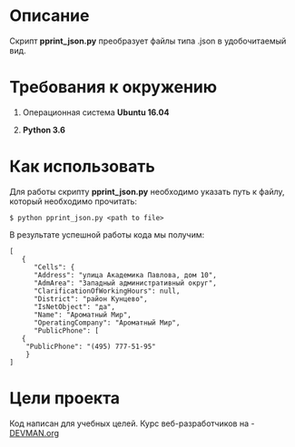 # Описание

Скрипт **pprint_json.py** преобразует файлы типа .json в удобочитаемый вид.

# Требования к окружению


1. Операционная система **Ubuntu 16.04**



1. **Python 3.6**



# Как использовать

Для работы скрипту **pprint_json.py** необходимо указать путь к файлу, который необходимо прочитать:

    $ python pprint_json.py <path to file>


В результате успешной работы кода мы получим:

    [
       {
          "Cells": {
          "Address": "улица Академика Павлова, дом 10",
          "AdmArea": "Западный административный округ",
          "ClarificationOfWorkingHours": null,
          "District": "район Кунцево",
          "IsNetObject": "да",
          "Name": "Ароматный Мир",
          "OperatingCompany": "Ароматный Мир",
          "PublicPhone": [
       {
        "PublicPhone": "(495) 777-51-95"
        }
    ]




# Цели проекта

Код написан для учебных целей. Курс веб-разработчиков на - [DEVMAN.org](https://devman.org)
